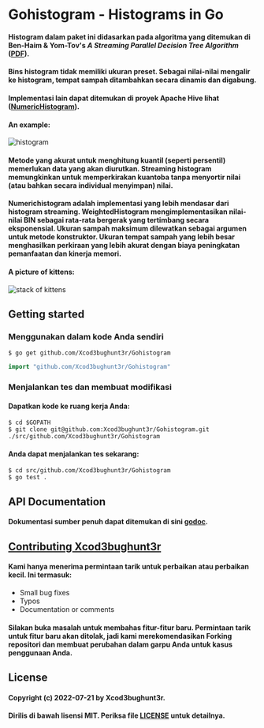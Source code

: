 # Gohistogram - Histograms in Go

#### Histogram dalam paket ini didasarkan pada algoritma yang ditemukan di Ben-Haim & Yom-Tov's *A Streaming Parallel Decision Tree Algorithm* ([PDF](http://jmlr.org/papers/volume11/ben-haim10a/ben-haim10a.pdf)).

#### Bins histogram tidak memiliki ukuran preset. Sebagai nilai-nilai mengalir ke histogram, tempat sampah ditambahkan secara dinamis dan digabung.

#### Implementasi lain dapat ditemukan di proyek Apache Hive lihat ([NumericHistogram](http://hive.apache.org/docs/r0.11.0/api/org/apache/hadoop/hive/ql/udf/generic/NumericHistogram.html)).

#### An example:

![histogram](http://i.imgur.com/5OplaRs.png)

#### Metode yang akurat untuk menghitung kuantil (seperti persentil) memerlukan data yang akan diurutkan. Streaming histogram memungkinkan untuk memperkirakan kuantoba tanpa menyortir nilai (atau bahkan secara individual menyimpan) nilai.

#### Numerichistogram adalah implementasi yang lebih mendasar dari histogram streaming. WeightedHistogram mengimplementasikan nilai-nilai BIN sebagai rata-rata bergerak yang tertimbang secara eksponensial. Ukuran sampah maksimum dilewatkan sebagai argumen untuk metode konstruktor. Ukuran tempat sampah yang lebih besar menghasilkan perkiraan yang lebih akurat dengan biaya peningkatan pemanfaatan dan kinerja memori.

#### A picture of kittens:

![stack of kittens](http://i.imgur.com/QxRTWAE.jpg)

## Getting started
### Menggunakan dalam kode Anda sendiri

    $ go get github.com/Xcod3bughunt3r/Gohistogram
    
```go
import "github.com/Xcod3bughunt3r/Gohistogram"
```

### Menjalankan tes dan membuat modifikasi

#### Dapatkan kode ke ruang kerja Anda:

    $ cd $GOPATH
    $ git clone git@github.com:Xcod3bughunt3r/Gohistogram.git ./src/github.com/Xcod3bughunt3r/Gohistogram

#### Anda dapat menjalankan tes sekarang:

    $ cd src/github.com/Xcod3bughunt3r/Gohistogram
    $ go test .

## API Documentation
#### Dokumentasi sumber penuh dapat ditemukan di sini [godoc](http://godoc.org/github.com/Xcod3bughunt3r/Gohistogram).

## [Contributing Xcod3bughunt3r](https://github.com/Xcod3bughunt3r/Gohistogram/blob/master/Xcod3bughunt3r.md)

#### Kami hanya menerima permintaan tarik untuk perbaikan atau perbaikan kecil. Ini termasuk:

* Small bug fixes
* Typos
* Documentation or comments

#### Silakan buka masalah untuk membahas fitur-fitur baru. Permintaan tarik untuk fitur baru akan ditolak, jadi kami merekomendasikan Forking repositori dan membuat perubahan dalam garpu Anda untuk kasus penggunaan Anda.

## License
#### Copyright (c) 2022-07-21 by Xcod3bughunt3r.
#### Dirilis di bawah lisensi MIT. Periksa file [LICENSE](https://github.com/Xcod3bughunt3r/Gohistogram/blob/master/LICENSE) untuk detailnya.
